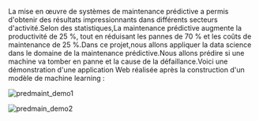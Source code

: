 La mise en œuvre de systèmes de maintenance prédictive a permis d'obtenir des résultats impressionnants dans différents secteurs d'activité.Selon des statistiques,La maintenance prédictive augmente la productivité de 25 %, tout en réduisant les pannes de 70 % et les coûts de maintenance de 25 %.Dans ce projet,nous allons appliquer la data science dans le domaine de la maintenance prédictive.Nous allons prédire si une machine va tomber en panne et la cause de la défaillance.Voici une démonstration d'une application Web réalisée après la construction d'un modèle de machine learning :




![predmaint_demo1](https://user-images.githubusercontent.com/107585348/235968552-870b6876-743f-4f03-b88f-2dc683f63ee4.png)

![predmain_demo2](https://user-images.githubusercontent.com/107585348/235968589-e77637c5-6f2b-4022-809a-a721db39d67a.png)

